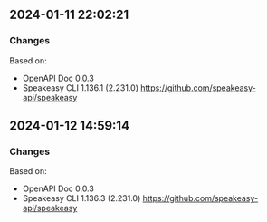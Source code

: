 

## 2024-01-11 22:02:21
### Changes
Based on:
- OpenAPI Doc 0.0.3 
- Speakeasy CLI 1.136.1 (2.231.0) https://github.com/speakeasy-api/speakeasy

## 2024-01-12 14:59:14
### Changes
Based on:
- OpenAPI Doc 0.0.3 
- Speakeasy CLI 1.136.3 (2.231.0) https://github.com/speakeasy-api/speakeasy